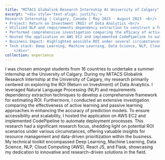 ```yaml
---
title: "MITACS Globalink Research Internship At University of Calgary"
excerpt: "<div style='text-align: justify;'>
Research Internship | Calgary, Canada | May 2023 - August 2023  <br/>  <br/>
• Project: Return on Investment (ROI) of Data Analytics <br/>
• Utilized NLP and requirements dependency extraction to construct a full framework to estimate ROI. <br/>
• Performed comprehensive investigation comparing the eﬀicacy of active learning and passive learning approaches in improving the accuracy of prediction models. <br/>
• Hosted the application on AWS EC2 and implemented CodePipeline to automate the deployment procedure. <br/>
• Business Impact: Highlighted possible ROI under several circumstances, potentially helping the business to manage resources and prioritise data-driven plans. <br/>
• Tech stack: Deep Learning, Machine Learning, Data Science, NLP, Cloud Computing (AWS), React JS, Flask <br/>
    </div>"
collection: experience
---
```


I was chosen amongst students from 16 countries to undertake a summer internship at the University of Calgary.
During my MITACS Globalink Research Internship at the University of Calgary, my research primarily centered on exploring the ROI (Return on Investment) of Data Analytics. I leveraged Natural Language Processing (NLP) and requirements dependency extraction techniques to develop a comprehensive framework for estimating ROI. Furthermore, I conducted an extensive investigation comparing the effectiveness of active learning and passive learning approaches in enhancing the accuracy of prediction models. To ensure accessibility and scalability, I hosted the application on AWS EC2 and implemented CodePipeline to automate deployment processes. This research had a significant research focus, shedding light on potential ROI scenarios under various circumstances, offering valuable insights for resource management and data-driven prioritization within the business. My technical toolkit encompassed Deep Learning, Machine Learning, Data Science, NLP, Cloud Computing (AWS), React JS, and Flask, showcasing my dedication to innovative and research-driven solutions in the field.
